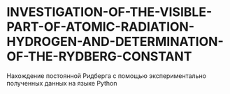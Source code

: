 # INVESTIGATION-OF-THE-VISIBLE-PART-OF-ATOMIC-RADIATION-HYDROGEN-AND-DETERMINATION-OF-THE-RYDBERG-CONSTANT
 Нахождение постоянной Ридберга с помощью экспериментально полученных данных на языке Python
